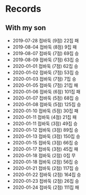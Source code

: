 # Records

## With my son
* 2019-07-28 접바둑 (9점) 22집 패
* 2019-08-04 접바둑 (8점) 9집 패
* 2019-08-07 접바둑 (7점) 69집 승
* 2019-08-09 접바둑 (7점) 63집 승
* 2020-01-01 접바둑 (7점) 62집 승
* 2020-01-02 접바둑 (7점) 53집 승
* 2020-01-03 접바둑 (7점) 7집 승
* 2020-01-05 접바둑 (7점) 21집 패
* 2020-01-06 접바둑 (6점) 101집 패
* 2020-01-07 접바둑 (5점) 68집 승
* 2020-01-08 접바둑 (5점) 125집 승
* 2020-01-10 접바둑 (5점) 30집 패
* 2020-01-11 접바둑 (4점) 21집 패
* 2020-01-11 접바둑 (3점) 49집 승
* 2020-01-12 접바둑 (3점) 89집 승
* 2020-01-13 접바둑 (3점) 150집 승
* 2020-01-15 접바둑 (3점) 66집 승
* 2020-01-17 접바둑 (3점) 45집 패
* 2020-01-18 접바둑 (2점) 0집 무
* 2020-01-18 접바둑 (2점) 56집 승
* 2020-01-21 접바둑 (2점) 117집 승
* 2020-01-22 접바둑 (2점) 164집 승
* 2020-01-23 접바둑 (2점) 26집 승
* 2020-01-24 접바둑 (2점) 111집 패
